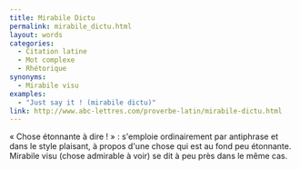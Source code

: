 ```yaml
---
title: Mirabile Dictu
permalink: mirabile_dictu.html
layout: words
categories:
  - Citation latine
  - Mot complexe
  - Rhétorique
synonyms:
  - Mirabile visu
examples:
  - "Just say it ! (mirabile dictu)"
link: http://www.abc-lettres.com/proverbe-latin/mirabile-dictu.html
---
```


« Chose étonnante à dire ! » : s'emploie ordinairement par antiphrase et dans le style plaisant, à propos d'une chose qui est au fond peu étonnante.
Mirabile visu (chose admirable à voir) se dit à peu près dans le même cas.
